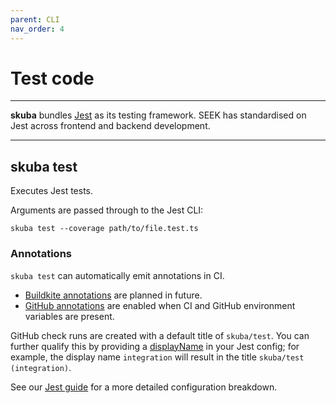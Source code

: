 ```yaml
---
parent: CLI
nav_order: 4
---
```


# Test code

---

**skuba** bundles [Jest] as its testing framework.
SEEK has standardised on Jest across frontend and backend development.

---

## skuba test

Executes Jest tests.

Arguments are passed through to the Jest CLI:

```shell
skuba test --coverage path/to/file.test.ts
```

### Annotations

`skuba test` can automatically emit annotations in CI.

- [Buildkite annotations] are planned in future.
- [GitHub annotations] are enabled when CI and GitHub environment variables are present.

GitHub check runs are created with a default title of `skuba/test`.
You can further qualify this by providing a [displayName] in your Jest config;
for example, the display name `integration` will result in the title `skuba/test (integration)`.

See our [Jest guide] for a more detailed configuration breakdown.

[buildkite annotations]: ../deep-dives/buildkite.md#buildkite-annotations
[displayname]: https://jestjs.io/docs/configuration#displayname-string-object
[github annotations]: ../deep-dives/github.md#github-annotations
[jest]: https://jestjs.io
[jest guide]: ../deep-dives/jest.md
[projects]: https://jestjs.io/docs/configuration#projects-arraystring--projectconfig
